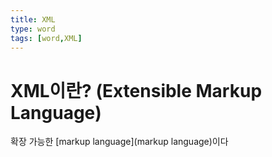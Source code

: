 ```yaml
---
title: XML
type: word 
tags: [word,XML]
---
```

# XML이란? (Extensible Markup Language)

확장 가능한 [markup language](markup language)이다
